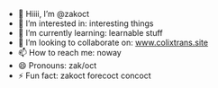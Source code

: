 - 👋 Hiiii, I’m @zakoct
- 👀 I’m interested in: interesting things
- 🌱 I’m currently learning: learnable stuff
- 💞️ I’m looking to collaborate on: www.colixtrans.site
- 📫 How to reach me: noway
- 😄 Pronouns: zak/oct
- ⚡ Fun fact: zakoct forecoct concoct

<!---
zakoct/zakoct is a ✨ special ✨ repository because its `README.md` (this file) appears on your GitHub profile.
You can click the Preview link to take a look at your changes.
--->
